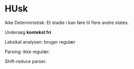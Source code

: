 # HUsk

Ikke Deterministisk: Et stadie i kan føre til flere andre states.

Undersøg **kontekst fri**

Leksikal analysen: bruger regulær

Parsing: ikke regulær.

Shift-reduce parser.
